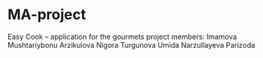 # MA-project
Easy Cook – application for the gourmets 
project members:
Imamova Mushtariybonu
Arzikulova Nigora
Turgunova Umida
Narzullayeva Parizoda

